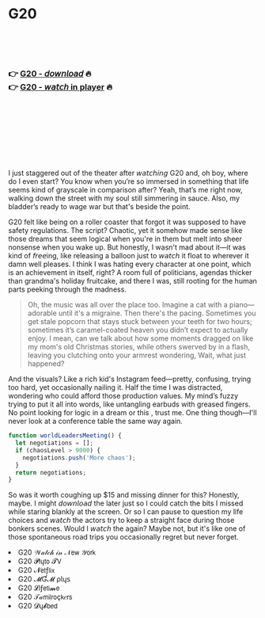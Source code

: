 <h1>G20</h1>

<br><br><br>

<h3>👉 <a href="https://Hermans-nkisunanit1971.github.io/frhlpgnqav/">G20 - 𝘥𝘰𝘸𝘯𝘭𝘰𝘢𝘥</a> 🔥<br>
👉 <a href="https://Hermans-nkisunanit1971.github.io/frhlpgnqav/">G20 - 𝘸𝘢𝘵𝘤𝘩 in player</a> 🔥
</h3>



<br><br><br><br><br><br><br>


I just staggered out of the theater after 𝘸𝘢𝘵𝘤𝘩𝘪𝘯𝘨 G20 and, oh boy, where do I even start? You know when you’re so immersed in something that life seems kind of grayscale in comparison after? Yeah, that’s me right now, walking down the street with my soul still simmering in   sauce. Also, my bladder’s ready to wage war but that's beside the point.

G20 felt like being on a roller coaster that forgot it was supposed to have safety regulations. The script? Chaotic, yet it somehow made sense like those dreams that seem logical when you're in them but melt into sheer nonsense when you wake up. But honestly, I wasn't mad about it—it was kind of 𝘧𝘳𝘦𝘦ing, like releasing a balloon just to 𝘸𝘢𝘵𝘤𝘩 it float to wherever it damn well pleases. I think I was hating every character at one point, which is an achievement in itself, right? A room full of politicians, agendas thicker than grandma's holiday fruitcake, and there I was, still rooting for the human parts peeking through the madness.

> Oh, the music was all over the place too. Imagine a cat with a piano—adorable until it's a migraine. Then there's the pacing. Sometimes you get stale popcorn that stays stuck between your teeth for two hours; sometimes it’s caramel-coated heaven you didn’t expect to actually enjoy. I mean, can we talk about how some moments dragged on like my mom's old Christmas stories, while others swerved by in a flash, leaving you clutching onto your armrest wondering, Wait, what just happened?

And the visuals? Like a rich kid's Instagram feed—pretty, confusing, trying too hard, yet occasionally nailing it. Half the time I was distracted, wondering who could afford those production values. My mind’s fuzzy trying to put it all into words, like untangling earbuds with greased fingers. No point looking for logic in a dream or this  , trust me. One thing though—I'll never look at a conference table the same way again.

```javascript
function worldLeadersMeeting() {
  let negotiations = []; 
  if (chaosLevel > 9000) {
    negotiations.push('More chaos');
  }
  return negotiations;
}
```

So was it worth coughing up $15 and missing dinner for this? Honestly, maybe. I might 𝘥𝘰𝘸𝘯𝘭𝘰𝘢𝘥 the   later just so I could catch the bits I missed while staring blankly at the screen. Or so I can pause to question my life choices and 𝘸𝘢𝘵𝘤𝘩 the actors try to keep a straight face during those bonkers scenes. Would I 𝘸𝘢𝘵𝘤𝘩 the   again? Maybe not, but it's like one of those spontaneous road trips you occasionally regret but never forget.

<li>G20 𝒲𝒶𝓉𝒸𝒽 𝒾𝓃 𝒩𝖾𝗐 𝒴𝗈𝗋𝗄</li>
<li>G20 𝓟𝗅ų𝗍𝗈 𝓣𝖵</li>
<li>G20 𝓝𝖾𝗍ƒ𝗅𝗂𝗑</li>
<li>G20 𝓜Ɠ𝓜 ρ𝗅ų𝗌</li>
<li>G20 𝓛𝗂ƒ𝖾𝗍𝗂𝓶𝖾</li>
<li>G20 𝒯𝒶𝗆𝗂𝗅𝗋𝗈ç𝗄𝑒𝗋𝗌</li>
<li>G20 𝓓ų𝓫𝖻𝖾𝖽</li>

